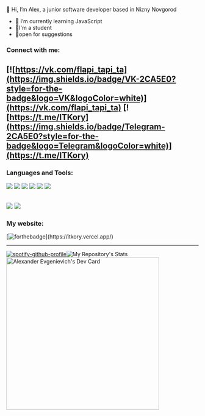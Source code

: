 👋 Hi, I’m Alex, a junior software developer based in Nizny Novgorod
- 🌱 I’m currently learning JavaScript
- 🔭I'm a student
- 💬open for suggestions
### Connect with me:
[![https://vk.com/flapi_tapi_ta](https://img.shields.io/badge/VK-2CA5E0?style=for-the-badge&logo=VK&logoColor=white)](https://vk.com/flapi_tapi_ta)
[![https://t.me/ITKory](https://img.shields.io/badge/Telegram-2CA5E0?style=for-the-badge&logo=Telegram&logoColor=white)](https://t.me/ITKory)
---
### Languages and Tools: 
![](https://img.shields.io/badge/JavaScript-20232A?style=for-the-badge&logo=Javascript&logoColor=61DAFB)
![](https://img.shields.io/badge/AngularJS-20232A?style=for-the-badge&logo=angularjs&logoColor=61DAFB)
![](https://img.shields.io/badge/jQuery-20232A?style=for-the-badge&logo=jQuery&logoColor=61DAFB)
![](https://img.shields.io/badge/React-20232A?style=for-the-badge&logo=react&logoColor=61DAFB)
![](https://img.shields.io/badge/laravel-9e0d56?style=for-the-badge&logo=laravel&logoColor=white)
![](https://img.shields.io/badge/Bootstrap-563D7C?style=for-the-badge&logo=bootstrap&logoColor=white)

![](https://img.shields.io/badge/C%23-3498DB?style=for-the-badge&logo=c-sharp&logoColor=white)
![](https://img.shields.io/badge/Xamarin-3498DB?style=for-the-badge&logo=xamarin&logoColor=white)
---
### My website:
[![forthebadge](https://forthebadge.com/images/badges/powered-by-black-magic.svg "http://itkory.lovestoblog.com/")](https://itkory.vercel.app/)
 
---
[![spotify-github-profile](https://spotify-github-profile.vercel.app/api/view?uid=ntnxcft77p7nffen1t1qn3kja&cover_image=true&theme=default&bar_color_cover=true)](https://spotify-github-profile.vercel.app/api/view?uid=ntnxcft77p7nffen1t1qn3kja&redirect=true)![My Repository's Stats](https://github-readme-stats.vercel.app/api/top-langs/?username=ITKory&theme=blue-green)
<a href="https://app.daily.dev/ITKory"><img src="https://api.daily.dev/devcards/c443a42b2de649dba77675c64951ba55.png?r=zy3" width="400" alt="Alexander Evgenievich's Dev Card"/></a>
